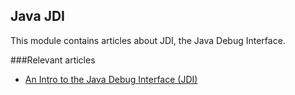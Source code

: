 ## Java JDI

This module contains articles about JDI, the Java Debug Interface.

###Relevant articles

- [An Intro to the Java Debug Interface (JDI)](https://www.baeldung.com/java-debug-interface)
